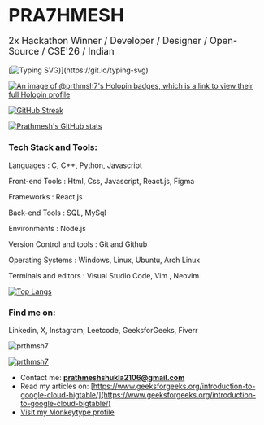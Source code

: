<h1 style="font-size: 36px; margin-bottom: 10px;">PRA7HMESH</h1>
<p style="font-size: 18px;"> 2x Hackathon Winner / Developer / Designer / Open-Source / CSE'26 / Indian</p>
</header>

[![Typing SVG](https://readme-typing-svg.demolab.com?font=Fira+Code&weight=500&size=28&duration=2000&pause=500&color=289DF4&vCenter=true&random=false&width=750&lines=Hey!+I'm+Prathmesh+%F0%9F%91%8B;I'm+a+Computer+Science+Undergrad.;+I+like+to+design+and+develop+projects.;Ohh+wait!+I+forgot+to+tell+you+something!;I+use+Arch+btw+'))](https://git.io/typing-svg)

[![An image of @prthmsh7's Holopin badges, which is a link to view their full Holopin profile](https://holopin.me/prthmsh7)](https://holopin.io/@prthmsh7)

<a href="https://git.io/streak-stats"><img src="https://streak-stats.demolab.com?user=prthmsh7&theme=dark&border_radius=25&date_format=M%20j%5B%2C%20Y%5D&card_width=500" alt="GitHub Streak" /></a>

[![Prathmesh's GitHub stats](https://github-readme-stats.vercel.app/api?username=prthmsh7)](https://github.com/prthmsh7/github-readme-stats)

<h3 align="left">Tech Stack and Tools:</h3>
<p>Languages : C, C++, Python, Javascript</p>
<p>Front-end Tools : Html, Css, Javascript, React.js, Figma</p>
<p>Frameworks : React.js</p>
<p>Back-end Tools : SQL, MySql</p>
<p>Environments : Node.js</p>
<p>Version Control and tools : Git and Github</p>
<p>Operating Systems : Windows, Linux, Ubuntu, Arch Linux</p>
<p>Terminals and editors : Visual Studio Code, Vim , Neovim</p>

[![Top Langs](https://github-readme-stats.vercel.app/api/top-langs/?username=prthmsh7)](https://github.com/prthmsh7/github-readme-stats)

<h3 align="left">Find me on:</h3>
<P>Linkedin, X, Instagram, Leetcode, GeeksforGeeks, Fiverr</P>

<p align="left"> <img src="https://komarev.com/ghpvc/?username=prthmsh7&label=Profile%20views&color=0e75b6&style=flat" alt="prthmsh7" /> </p>

<p align="left"> <a href="https://github.com/ryo-ma/github-profile-trophy"><img src="https://github-profile-trophy.vercel.app/?username=prthmsh7" alt="prthmsh7" /></a> </p>

- Contact me: **prathmeshshukla2106@gmail.com**
- Read my articles on: [https://www.geeksforgeeks.org/introduction-to-google-cloud-bigtable/](https://www.geeksforgeeks.org/introduction-to-google-cloud-bigtable/)
- [Visit my Monkeytype profile](https://monkeytype.com/profile/Prthmsh7)
